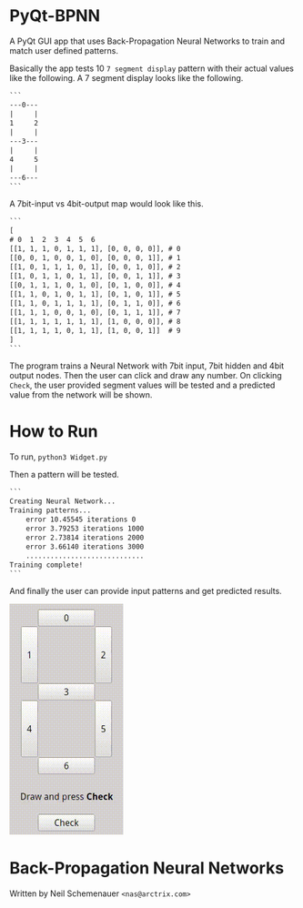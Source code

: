 # PyQt-BPNN

A PyQt GUI app that uses Back-Propagation Neural Networks to train and match user defined patterns.

Basically the app tests 10 `7 segment display` pattern with their actual values like the following. A 7 segment display looks like the following.

    ```
    ---0---
    |     |
    1     2
    |     |
    ---3---
    |     |
    4     5
    |     |
    ---6---
    ```

A 7bit-input vs 4bit-output map would look like this.

    ```
    [
    # 0  1  2  3  4  5  6
    [[1, 1, 1, 0, 1, 1, 1], [0, 0, 0, 0]], # 0
    [[0, 0, 1, 0, 0, 1, 0], [0, 0, 0, 1]], # 1
    [[1, 0, 1, 1, 1, 0, 1], [0, 0, 1, 0]], # 2
    [[1, 0, 1, 1, 0, 1, 1], [0, 0, 1, 1]], # 3
    [[0, 1, 1, 1, 0, 1, 0], [0, 1, 0, 0]], # 4
    [[1, 1, 0, 1, 0, 1, 1], [0, 1, 0, 1]], # 5
    [[1, 1, 0, 1, 1, 1, 1], [0, 1, 1, 0]], # 6
    [[1, 1, 1, 0, 0, 1, 0], [0, 1, 1, 1]], # 7
    [[1, 1, 1, 1, 1, 1, 1], [1, 0, 0, 0]], # 8
    [[1, 1, 1, 1, 0, 1, 1], [1, 0, 0, 1]]  # 9
    ]
    ```

The program trains a Neural Network with 7bit input, 7bit hidden and 4bit output nodes. Then the user can click and draw any number. On clicking `Check`, the user provided segment values will be tested and a predicted value from the network will be shown.

# How to Run

To run, `python3 Widget.py`

Then a pattern will be tested.

    ```
    Creating Neural Network...
    Training patterns...
        error 10.45545 iterations 0
        error 3.79253 iterations 1000
        error 2.73814 iterations 2000
        error 3.66140 iterations 3000
        .............................
    Training complete!
    ```

And finally the user can provide input patterns and get predicted results.

![BPNN](preview.gif)

# Back-Propagation Neural Networks

Written by Neil Schemenauer `<nas@arctrix.com>`
